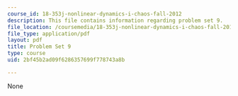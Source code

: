 ```yaml
---
course_id: 18-353j-nonlinear-dynamics-i-chaos-fall-2012
description: This file contains information regarding problem set 9.
file_location: /coursemedia/18-353j-nonlinear-dynamics-i-chaos-fall-2012/2bf45b2ad09f6286357699f778743a8b_MIT18_353JF12_pset9.pdf
file_type: application/pdf
layout: pdf
title: Problem Set 9
type: course
uid: 2bf45b2ad09f6286357699f778743a8b

---
```

None